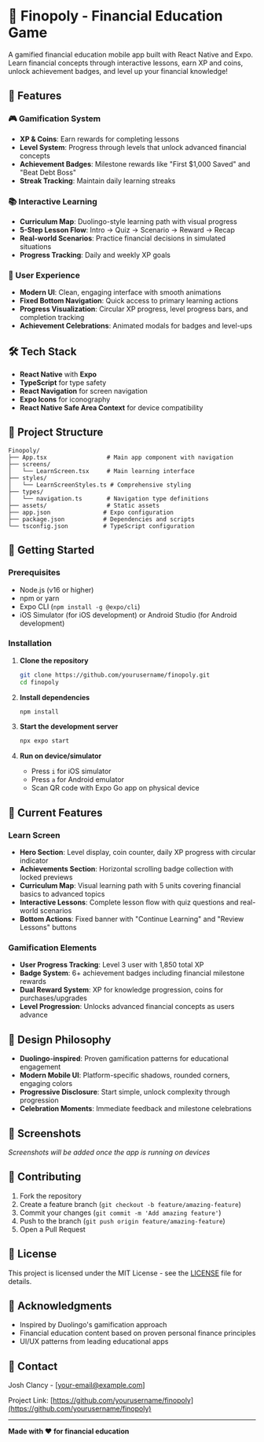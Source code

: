 # 🏦 Finopoly - Financial Education Game

A gamified financial education mobile app built with React Native and Expo. Learn financial concepts through interactive lessons, earn XP and coins, unlock achievement badges, and level up your financial knowledge!

## 📱 Features

### 🎮 Gamification System
- **XP & Coins**: Earn rewards for completing lessons
- **Level System**: Progress through levels that unlock advanced financial concepts  
- **Achievement Badges**: Milestone rewards like "First $1,000 Saved" and "Beat Debt Boss"
- **Streak Tracking**: Maintain daily learning streaks

### 📚 Interactive Learning
- **Curriculum Map**: Duolingo-style learning path with visual progress
- **5-Step Lesson Flow**: Intro → Quiz → Scenario → Reward → Recap
- **Real-world Scenarios**: Practice financial decisions in simulated situations
- **Progress Tracking**: Daily and weekly XP goals

### 🎯 User Experience
- **Modern UI**: Clean, engaging interface with smooth animations
- **Fixed Bottom Navigation**: Quick access to primary learning actions
- **Progress Visualization**: Circular XP progress, level progress bars, and completion tracking
- **Achievement Celebrations**: Animated modals for badges and level-ups

## 🛠 Tech Stack

- **React Native** with **Expo**
- **TypeScript** for type safety
- **React Navigation** for screen navigation
- **Expo Icons** for iconography
- **React Native Safe Area Context** for device compatibility

## 📂 Project Structure

```
Finopoly/
├── App.tsx                 # Main app component with navigation
├── screens/
│   └── LearnScreen.tsx     # Main learning interface
├── styles/
│   └── LearnScreenStyles.ts # Comprehensive styling
├── types/
│   └── navigation.ts       # Navigation type definitions
├── assets/                 # Static assets
├── app.json               # Expo configuration
├── package.json           # Dependencies and scripts
└── tsconfig.json          # TypeScript configuration
```

## 🚀 Getting Started

### Prerequisites
- Node.js (v16 or higher)
- npm or yarn
- Expo CLI (`npm install -g @expo/cli`)
- iOS Simulator (for iOS development) or Android Studio (for Android development)

### Installation

1. **Clone the repository**
   ```bash
   git clone https://github.com/yourusername/finopoly.git
   cd finopoly
   ```

2. **Install dependencies**
   ```bash
   npm install
   ```

3. **Start the development server**
   ```bash
   npx expo start
   ```

4. **Run on device/simulator**
   - Press `i` for iOS simulator
   - Press `a` for Android emulator
   - Scan QR code with Expo Go app on physical device

## 🎯 Current Features

### Learn Screen
- **Hero Section**: Level display, coin counter, daily XP progress with circular indicator
- **Achievements Section**: Horizontal scrolling badge collection with locked previews
- **Curriculum Map**: Visual learning path with 5 units covering financial basics to advanced topics
- **Interactive Lessons**: Complete lesson flow with quiz questions and real-world scenarios
- **Bottom Actions**: Fixed banner with "Continue Learning" and "Review Lessons" buttons

### Gamification Elements
- **User Progress Tracking**: Level 3 user with 1,850 total XP
- **Badge System**: 6+ achievement badges including financial milestone rewards
- **Dual Reward System**: XP for knowledge progression, coins for purchases/upgrades
- **Level Progression**: Unlocks advanced financial concepts as users advance

## 🎨 Design Philosophy

- **Duolingo-inspired**: Proven gamification patterns for educational engagement
- **Modern Mobile UI**: Platform-specific shadows, rounded corners, engaging colors
- **Progressive Disclosure**: Start simple, unlock complexity through progression
- **Celebration Moments**: Immediate feedback and milestone celebrations

## 📱 Screenshots

*Screenshots will be added once the app is running on devices*

## 🤝 Contributing

1. Fork the repository
2. Create a feature branch (`git checkout -b feature/amazing-feature`)
3. Commit your changes (`git commit -m 'Add amazing feature'`)
4. Push to the branch (`git push origin feature/amazing-feature`)
5. Open a Pull Request

## 📄 License

This project is licensed under the MIT License - see the [LICENSE](LICENSE) file for details.

## 🙏 Acknowledgments

- Inspired by Duolingo's gamification approach
- Financial education content based on proven personal finance principles
- UI/UX patterns from leading educational apps

## 📧 Contact

Josh Clancy - [your-email@example.com]

Project Link: [https://github.com/yourusername/finopoly](https://github.com/yourusername/finopoly)

---

**Made with ❤️ for financial education**
